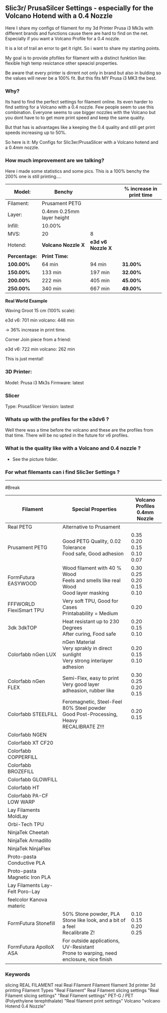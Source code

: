## Slic3r/ PrusaSilcer Settings - especially for the Volcano Hotend with a 0.4 Nozzle

Here I share my configs of filament for my 3d Printer Prusa i3 Mk3s with different brands and functions cause there are hard to find on the net. Especially if you want a Volcano Profile for a 0.4 nozzle.

It is a lot of trail an error to get it right. So i want to share my starting points.

My goal is to provide pfofiles for filament with a distinct funktion like: flexible high temp resictance other speacisl properties.

Be aware that every printer is dirrent not only in brand but also in bulding so the values will never be a 100% fit. But this fits MY Prusa i3 MK3 the best.

### Why?

Its hard to find the perfect settings for filament online. Its even harder to find setting for a Volcano with a 0.4 nozzle. Few people seem to use this combination. Everyone seems to use bigger nozzles with the Volcano but you dont have to to get more print speed and keep the same quality.

But that has is advantages like a keeping the 0.4 quality and still get print speeds increasing up to 50%.

So here is it: My Configs for Slic3er/PrusaSlicer with a Volcano hotend and a 0.4mm nozzle. 

### How much improvement are we talking?

Here i made some statistics and some pics. This is a 100% benchy the 200% one is still printing....


| Model:  | Benchy | | % increase in print time | 
| ---  | --- | -  |  --- | 
|  Filament:  | Prusament PETG | | | 
|  Layer:       |  0.4mm 0.25mm layer height  | ||
|  Infill:      |  10.00%                     | ||
|  MVS:         |  20                         |  8 ||
|  Hotend:      |  __Volcano Nozzle X__           |  __e3d v6 Nozzle X__  |
|  __Percentage:__  |  __Print Time:__                |                   | 
|  __100.00%__     |  64 min                     |  94 min           |  __31.00%__
|  __150.00%__     |  133 min                    |  197 min          |  __32.00%__
|  __200.00%__     |  222 min                    |  405 min          |  __45.00%__
|  __250.00%__      |  340 min                    |  667 min          |  __49.00%__



__Real World Example__

Waving Groot 15 cm (100% scale):

e3d v6: 701 min
volcano: 448 min

-> 36% increase in print time.

Corner Join piece from a friend:

e3d v6: 722 min
volcano: 262 min

This is just mental!


### 3D Printer:

Model: Prusa i3 Mk3s 
Firmware: latest

### Slicer

Type: PrusaSlicer
Version: lastest

### Whats up with the profiles for the e3dv6 ?

Well there was a time before the volcano and these are the profiles from that time. There will be no upted in the future for v6 profiles.

### What is the quality like with a Volcano and 0.4 nozzle ?

- See the picture folder.

### For what filemants can i find Slic3er Settings ?

----
#Break

  |  Filament                         |  Special Properties                                                                               |  Volcano Profiles <br> 0.4mm Nozzle
  | ---------------------------------  | -------------------------------------------------------------------------------------------------  | ----------------------------------------
  |  Real PETG                        |  Alternative to Prusament                                                                         |
  |  Prusament PETG                   |  Good PETG Quality, 0.02 Tolerance<br>Food safe, Good adhesion                                     |  0.35 <br> 0.20 <br> 0.15<br> 0.10<br> 0.07
  |  FormFutura EASYWOOD              |  Wood filament with 40 % Wood<br>Feels and smells like real Wood<br>Good layer masking              |  0.30<br>0.25<br>0.20<br>0.15<br>0.10
  |  FFFWORLD FlexiSmart TPU          |  Very soft TPU, Good for Cases<br>  Printabability = Medium                                        |  0.20
  |  3dk 3dkTOP                       |  Heat resistant up to 230 Degrees <br> After curing, Food safe                                     |  0.20<br>0.15<br> 0.10
  |  Colorfabb nGen LUX               |  nGen Material<br> Very sprakly in direct sunlight<br>Very strong interlayer adhesion               |  0.20<br> 0.15<br> 0.10
  |  Colorfabb nGen FLEX              |  Semi-Flex, easy to print<br> Very good layer adheasion, rubber like                               |  0.30<br>0.25<br>0.20<br>0.15
  |  Colorfabb STEELFILL              |  Feromagnetic, Steel-Feel<br> 80% Steel powder<br> Good Post-Processing, Heavy<br> RECALIBRATE Z!!!  |  0.20<br> 0.15
  |  Colorfabb NGEN                   |                                                                                                   |
  |  Colorfabb XT CF20                |                                                                                                   |
  |  Colorfabb COPPERFILL             |                                                                                                   |
  |  Colorfabb BROZEFILL              |                                                                                                   |
  |  Colorfabb GLOWFILL               |                                                                                                   |
  |  Colorfabb HT                     |                                                                                                   |
  |  Colorfabb PA-CF LOW WARP         |                                                                                                   |
  |  Lay Filaments MoldLay            |                                                                                                   |
  |  Orbi-Tech TPU                    |                                                                                                   |
  |  NinjaTek Cheetah                 |                                                                                                   |
  |  NinjaTek Armadillo               |                                                                                                   |
  |  NinjaTek NinjaFlex               |                                                                                                   |
  |  Proto-pasta Conductive PLA       |                                                                                                   |
  |  Proto-pasta Magnetic Iron PLA    |                                                                                                   |
  |  Lay Filaments Lay-Felt Poro-Lay  |                                                                                                   |
  |  feelcolor Kanova materic         |                                                                                                   |
  |  FormFutura Stonefill             |  50% Stone powder, PLA<br> Stone like look, and a bit of a feel<br>Recalibrate Z!                   |  0.10<br> 0.15<br>0.20<br>0.25
  |  FormFutura ApolloX ASA           |  For outside applications, UV-Resistant<br>Prone to warping, need enclosure, nice finish           |

### Keywords 

slicing REAL FILAMENT real Real Filament Filament filament 3d printer 3d printing Filament Types "Real Filament" Real Filament slicing settings "Real Filament slicing settings" "Real Filament settings" PET-G / PET (Polyethylene terephthalate) "Real filament print settings" Volcano "volcano Hotend 0.4 Nozzle"
